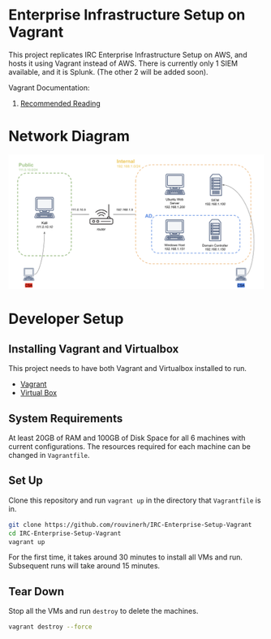# Enterprise Infrastructure Setup on Vagrant 
This project replicates IRC Enterprise Infrastructure Setup on AWS, and hosts it using Vagrant instead of AWS. There is currently only 1 SIEM available, and it is Splunk. (The other 2 will be added soon).

Vagrant Documentation:
1. [Recommended Reading](https://developer.hashicorp.com/vagrant/docs)

# Network Diagram
<img title="Network Diagram" alt="Alt text" src="/Images/network_diagram.png">

# Developer Setup
## Installing Vagrant and Virtualbox
This project needs to have both Vagrant and Virtualbox installed to run.
- [Vagrant](https://developer.hashicorp.com/vagrant/downloads)
- [Virtual Box](https://www.virtualbox.org/wiki/Downloads)

## System Requirements
At least 20GB of RAM and 100GB of Disk Space for all 6 machines with current configurations. The resources required for each machine can be changed in `Vagrantfile`. 

## Set Up
Clone this repository and run `vagrant up` in the directory that `Vagrantfile` is in. 
```bash
git clone https://github.com/rouvinerh/IRC-Enterprise-Setup-Vagrant
cd IRC-Enterprise-Setup-Vagrant
vagrant up
```
For the first time, it takes around 30 minutes to install all VMs and run. Subsequent runs will take around 15 minutes.

## Tear Down
Stop all the VMs and run `destroy` to delete the machines.
```bash
vagrant destroy --force
```

